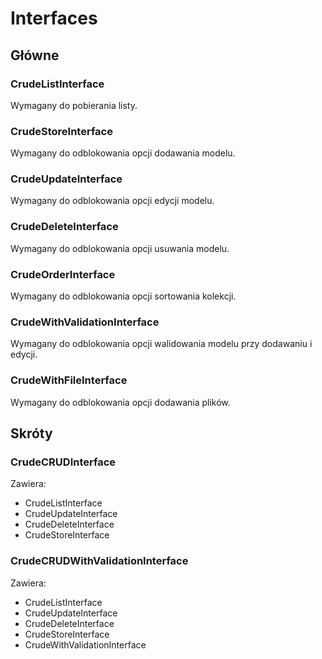 Interfaces
===

## Główne

### CrudeListInterface

Wymagany do pobierania listy.

### CrudeStoreInterface

Wymagany do odblokowania opcji dodawania modelu.

### CrudeUpdateInterface

Wymagany do odblokowania opcji edycji modelu.

### CrudeDeleteInterface

Wymagany do odblokowania opcji usuwania modelu.

### CrudeOrderInterface

Wymagany do odblokowania opcji sortowania kolekcji.

### CrudeWithValidationInterface

Wymagany do odblokowania opcji walidowania modelu przy dodawaniu i edycji.

### CrudeWithFileInterface

Wymagany do odblokowania opcji dodawania plików.

## Skróty

### CrudeCRUDInterface

Zawiera:
- CrudeListInterface
- CrudeUpdateInterface
- CrudeDeleteInterface
- CrudeStoreInterface

### CrudeCRUDWithValidationInterface

Zawiera:
- CrudeListInterface
- CrudeUpdateInterface
- CrudeDeleteInterface
- CrudeStoreInterface
- CrudeWithValidationInterface
